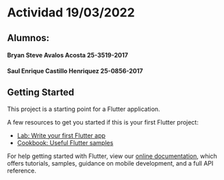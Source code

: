 # Actividad 19/03/2022

## Alumnos:
#### Bryan Steve Avalos Acosta 25-3519-2017
#### Saul Enrique Castillo Henriquez 25-0856-2017



## Getting Started

This project is a starting point for a Flutter application.

A few resources to get you started if this is your first Flutter project:

- [Lab: Write your first Flutter app](https://flutter.dev/docs/get-started/codelab)
- [Cookbook: Useful Flutter samples](https://flutter.dev/docs/cookbook)

For help getting started with Flutter, view our
[online documentation](https://flutter.dev/docs), which offers tutorials,
samples, guidance on mobile development, and a full API reference.
